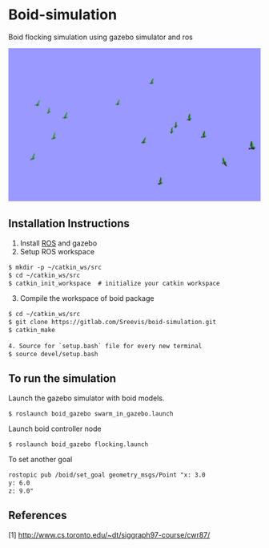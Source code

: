 # Boid-simulation

Boid flocking simulation using gazebo simulator and ros

![image1](images/flocking.jpg)

Installation Instructions
-------------------------
1. Install [ROS](https://wiki.ros.org/kinetic/Installation/Ubuntu) and gazebo
2. Setup ROS workspace
```
$ mkdir -p ~/catkin_ws/src
$ cd ~/catkin_ws/src
$ catkin_init_workspace  # initialize your catkin workspace
```
3. Compile the workspace of boid package
```
$ cd ~/catkin_ws/src
$ git clone https://gitlab.com/Sreevis/boid-simulation.git
$ catkin_make

4. Source for `setup.bash` file for every new terminal
$ source devel/setup.bash
```

To run the simulation
-----------

Launch the gazebo simulator with boid models.

```
$ roslaunch boid_gazebo swarm_in_gazebo.launch
```

Launch boid controller node

```
$ roslaunch boid_gazebo flocking.launch
```

To set another goal

```
rostopic pub /boid/set_goal geometry_msgs/Point "x: 3.0
y: 6.0
z: 9.0" 
```

## References
[1] http://www.cs.toronto.edu/~dt/siggraph97-course/cwr87/
